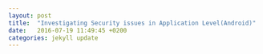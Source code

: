 ```yaml
---
layout:	post
title:	"Investigating Security issues in Application Level(Android)"
date:	2016-07-19 11:49:45 +0200
categories:	jekyll update
---
```


